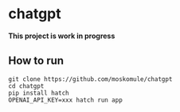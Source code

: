 # chatgpt

**This project is work in progress**

## How to run

```
git clone https://github.com/moskomule/chatgpt
cd chatgpt
pip install hatch
OPENAI_API_KEY=xxx hatch run app
```
